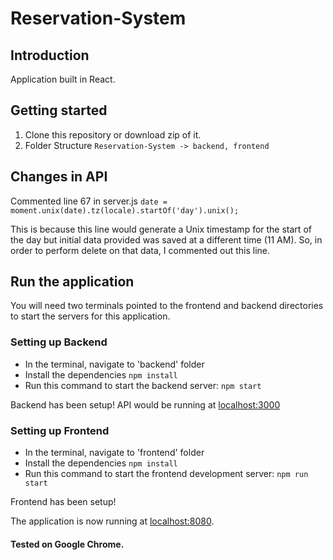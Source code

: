 # Reservation-System

## Introduction

Application built in React.

## Getting started
1. Clone this repository or download zip of it.
2. Folder Structure ```Reservation-System -> backend, frontend```

## Changes in API

Commented line 67 in server.js
```date = moment.unix(date).tz(locale).startOf('day').unix();```

This is because this line would generate a Unix timestamp for the start of the day but initial data provided was saved at a different time (11 AM). So, in order to perform delete on that data, I commented out this line.

## Run the application

You will need two terminals pointed to the frontend and backend directories to start the servers for this application.

### Setting up Backend

* In the terminal, navigate to 'backend' folder
* Install the dependencies ```npm install```
* Run this command to start the backend server: ```npm start```

Backend has been setup! API would be running at [localhost:3000](http://localhost:3000)

### Setting up Frontend

* In the terminal, navigate to 'frontend' folder
* Install the dependencies ```npm install```
* Run this command to start the frontend development server: ```npm run start``` 

Frontend has been setup!

The application is now running at [localhost:8080](http://localhost:8080). 

#### Tested on Google Chrome.
